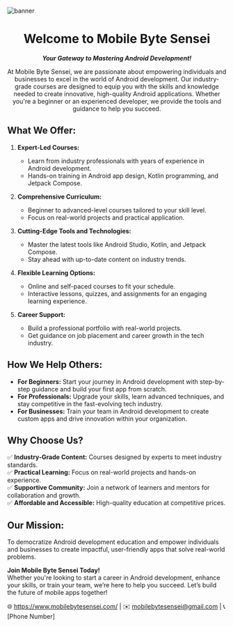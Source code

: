 ![banner](https://github.com/user-attachments/assets/c9a8f0fc-041d-42bc-aca7-8c1e1d7ba33e)

<div align="center">
  
  # Welcome to Mobile Byte Sensei
  
   **_Your Gateway to Mastering Android Development!_** 

  At Mobile Byte Sensei, we are passionate about empowering individuals and businesses to excel in the world of Android development. Our industry-grade courses are designed to equip you with the skills and knowledge needed to create innovative, high-quality Android applications. Whether you're a beginner or an experienced developer, we provide the tools and guidance to help you succeed.
</div>


## **What We Offer:**  
1. **Expert-Led Courses:**  
   - Learn from industry professionals with years of experience in Android development.  
   - Hands-on training in Android app design, Kotlin programming, and Jetpack Compose.  

2. **Comprehensive Curriculum:**  
   - Beginner to advanced-level courses tailored to your skill level.  
   - Focus on real-world projects and practical application.  

3. **Cutting-Edge Tools and Technologies:**  
   - Master the latest tools like Android Studio, Kotlin, and Jetpack Compose.  
   - Stay ahead with up-to-date content on industry trends.  

4. **Flexible Learning Options:**  
   - Online and self-paced courses to fit your schedule.  
   - Interactive lessons, quizzes, and assignments for an engaging learning experience.  

5. **Career Support:**  
   - Build a professional portfolio with real-world projects.  
   - Get guidance on job placement and career growth in the tech industry.  


## **How We Help Others:**  
- **For Beginners:** Start your journey in Android development with step-by-step guidance and build your first app from scratch.  
- **For Professionals:** Upgrade your skills, learn advanced techniques, and stay competitive in the fast-evolving tech industry.  
- **For Businesses:** Train your team in Android development to create custom apps and drive innovation within your organization.  


## **Why Choose Us?**  
✅ **Industry-Grade Content:** Courses designed by experts to meet industry standards.  
✅ **Practical Learning:** Focus on real-world projects and hands-on experience.  
✅ **Supportive Community:** Join a network of learners and mentors for collaboration and growth.  
✅ **Affordable and Accessible:** High-quality education at competitive prices.  

## **Our Mission:**  
To democratize Android development education and empower individuals and businesses to create impactful, user-friendly apps that solve real-world problems.  


**Join Mobile Byte Sensei Today!**  
Whether you're looking to start a career in Android development, enhance your skills, or train your team, we’re here to help you succeed. Let’s build the future of mobile apps together!  

🌐 https://www.mobilebytesensei.com/ | ✉️ mobilebytesensei@gmail.com | 📞 [Phone Number]  
